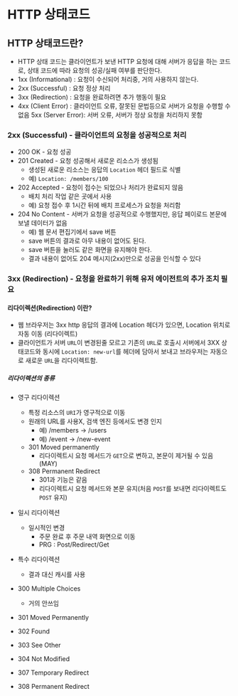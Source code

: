 # HTTP 상태코드

## HTTP 상태코드란?

* HTTP 상태 코드는 클라이언트가 보낸 HTTP 요청에 대해 서버가 응답을 하는 코드로,
  상태 코드에 따라 요청의 성공/실패 여부를 판단한다.
* 1xx (Informational) : 요청이 수신되어 처리중, 거의 사용하지 않는다.
* 2xx (Successful) : 요청 정상 처리
* 3xx (Redirection) : 요청을 완료하려면 추가 행동이 필요
* 4xx (Client Error) : 클라이언트 오류, 잘못된 문법등으로 서버가 요청을 수행할 수 없음 5xx (Server Error): 서버 오류, 
  서버가 정상 요청을 처리하지 못함

### 2xx (Successful) - 클라이언트의 요청을 성공적으로 처리

* 200 OK - 요청 성공
* 201 Created - 요청 성공해서 새로운 리소스가 생성됨
  * 생성된 새로운 리소스는 응답의 ```Location``` 헤더 필드로 식별
  * 예) ```Location: /members/100```
* 202 Accepted - 요청이 접수는 되었으나 처리가 완료되지 않음
  * 배치 처리 작업 같은 곳에서 사용
  * 예) 요청 접수 후 1시간 뒤에 배치 프로세스가 요청을 처리함
* 204 No Content - 서버가 요청을 성공적으로 수행했지만, 응답 페이로드 본문에 보낼 데이터가 없음
  * 예) 웹 문서 편집기에서 save 버튼
  * save 버튼의 결과로 아무 내용이 없어도 된다.
  * save 버튼을 눌러도 같은 화면을 유지해야 한다.
  * 결과 내용이 없어도 204 메시지(2xx)만으로 성공을 인식할 수 있다

### 3xx (Redirection) - 요청을 완료하기 위해 유저 에이전트의 추가 조치 필요

#### 리다이렉션(Redirection) 이란?

* 웹 브라우저는 3xx http 응답의 결과에 Location 헤더가 있으면, Location 위치로 자동 이동 (리다이렉트)
* 클라이언트가 서버 ```URL```이 변경된줄 모르고 기존의 ```URL```로 호출시 서버에서 3XX 상태코드와 동시에 ```Location: new-url```를
  헤더에 담아서 보내고 브라우저는 자동으로 새로운 ```URL```을 리다이렉트함.

##### 리다이렉션의 종류
* 영구 리다이렉션 
  * 특정 리소스의 ```URI```가 영구적으로 이동
  * 원래의 URL를 사용X, 검색 엔진 등에서도 변경 인지
    * 예) /members -> /users
    * 예) /event -> /new-event
  * 301 Moved permanently
    * 리다이렉트시 요청 메서드가 ```GET```으로 변하고, 본문이 제거될 수 있음(MAY)
  * 308 Permanent Redirect
    * 301과 기능은 같음
    * 리다이렉트시 요청 메서드와 본문 유지(처음 ```POST```를 보내면 리다이렉트도 ```POST``` 유지)
* 일시 리다이렉션 
  * 일시적인 변경
    * 주문 완료 후 주문 내역 화면으로 이동
    * PRG : Post/Redirect/Get
* 특수 리다이렉션
  * 결과 대신 캐시를 사용

* 300 Multiple Choices 
  * 거의 안쓰임
* 301 Moved Permanently 
* 302 Found 
* 303 See Other 
* 304 Not Modified 
* 307 Temporary Redirect 
* 308 Permanent Redirect